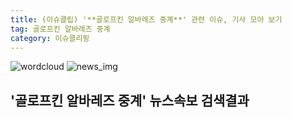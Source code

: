 ```yaml
---
title: (이슈클립) '**골로프킨 알바레즈 중계**' 관련 이슈, 기사 모아 보기
tag: 골로프킨 알바레즈 중계
category: 이슈클리핑
---
```

![wordcloud](https://s3.ap-northeast-2.amazonaws.com/lyrics101-wordcloud/2018-09-16-1537068114.png)
![news_img](https://user-images.githubusercontent.com/42597476/44507050-1206f400-a6e4-11e8-8d98-7ffbfebb353f.png)
## **'**골로프킨 알바레즈 중계**'** 뉴스속보 검색결과

